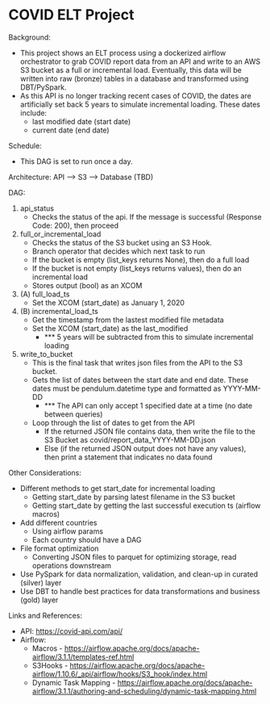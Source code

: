 
# COVID ELT Project

Background:
- This project shows an ELT process using a dockerized airflow orchestrator to grab COVID report data from an API and write to an AWS S3 bucket as a full or incremental load. Eventually, this data will be written into raw (bronze) tables in a database and transformed using DBT/PySpark.
- As this API is no longer tracking recent cases of COVID, the dates are artificially set back 5 years to simulate incremental loading. These dates include:
    - last modified date (start date)
    - current date (end date)

Schedule:
- This DAG is set to run once a day.

Architecture:
API --> S3 --> Database (TBD)

DAG:
1. api_status
    - Checks the status of the api. If the message is successful (Response Code: 200), then proceed
2. full_or_incremental_load
    - Checks the status of the S3 bucket using an S3 Hook.
    - Branch operator that decides which next task to run
    - If the bucket is empty (list_keys returns None), then do a full load
    - If the bucket is not empty (list_keys returns values), then do an incremental load
    - Stores output (bool) as an XCOM
3. (A) full_load_ts
    - Set the XCOM (start_date) as January 1, 2020
3. (B) incremental_load_ts
    - Get the timestamp from the lastest modified file metadata
    - Set the XCOM (start_date) as the last_modified 
        - *** 5 years will be subtracted from this to simulate incremental loading
5. write_to_bucket
    - This is the final task that writes json files from the API to the S3 bucket.
    - Gets the list of dates between the start date and end date. These dates must be pendulum.datetime type and formatted as YYYY-MM-DD 
        - *** The API can only accept 1 specified date at a time (no date between queries)
    - Loop through the list of dates to get from the API
        - If the returned JSON file contains data, then write the file to the S3 Bucket as covid/report_data_YYYY-MM-DD.json
        - Else (if the returned JSON output does not have any values), then print a statement that indicates no data found

Other Considerations:
- Different methods to get start_date for incremental loading
    - Getting start_date by parsing latest filename in the S3 bucket
    - Getting start_date by getting the last successful execution ts (airflow macros)
- Add different countries 
    - Using airflow params
    - Each country should have a DAG
- File format optimization
    - Converting JSON files to parquet for optimizing storage, read operations downstream
- Use PySpark for data normalization, validation, and clean-up in curated (silver) layer
- Use DBT to handle best practices for data transformations and business (gold) layer

Links and References:
- API: https://covid-api.com/api/
- Airflow: 
    - Macros - https://airflow.apache.org/docs/apache-airflow/3.1.1/templates-ref.html
    - S3Hooks - https://airflow.apache.org/docs/apache-airflow/1.10.6/_api/airflow/hooks/S3_hook/index.html
    - Dynamic Task Mapping - https://airflow.apache.org/docs/apache-airflow/3.1.1/authoring-and-scheduling/dynamic-task-mapping.html
